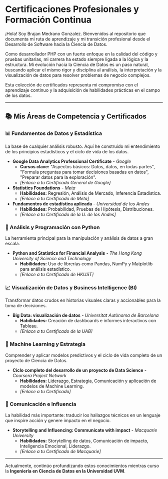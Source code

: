 # Certificaciones Profesionales y Formación Continua

¡Hola! Soy Brajan Medrano Gonzalez. Bienvenidos al repositorio que documenta mi ruta de aprendizaje y mi transición profesional desde el Desarrollo de Software hacia la Ciencia de Datos.

Como desarrollador PHP con un fuerte enfoque en la calidad del código y pruebas unitarias, mi carrera ha estado siempre ligada a la lógica y la estructura. Mi evolución hacia la Ciencia de Datos es un paso natural, buscando aplicar el mismo rigor y disciplina al análisis, la interpretación y la visualización de datos para resolver problemas de negocio complejos.

Esta colección de certificados representa mi compromiso con el aprendizaje continuo y la adquisición de habilidades prácticas en el campo de los datos.

---

## 📚 Mis Áreas de Competencia y Certificados

### 📊 Fundamentos de Datos y Estadística
La base de cualquier análisis robusto. Aquí he construido mi entendimiento de los principios estadísticos y el ciclo de vida de los datos.

- **Google Data Analytics Professional Certificate** - *Google*
  - **Cursos clave:** "Aspectos básicos: Datos, datos, en todas partes", "Formula preguntas para tomar decisiones basadas en datos", "Preparar datos para la exploración".
  - _[Enlace a tu Certificado General de Google]_
- **Statistics Foundations** - *Meta*
  - **Habilidades:** Regresión, Análisis de Mercado, Inferencia Estadística.
  - _[Enlace a tu Certificado de Meta]_
- **Fundamentos de estadística aplicada** - *Universidad de los Andes*
  - **Habilidades:** Probabilidad, Pruebas de Hipótesis, Distribuciones.
  - _[Enlace a tu Certificado de la U. de los Andes]_

### 🐍 Análisis y Programación con Python
La herramienta principal para la manipulación y análisis de datos a gran escala.

- **Python and Statistics for Financial Analysis** - *The Hong Kong University of Science and Technology*
  - **Habilidades:** Uso de librerías como Pandas, NumPy y Matplotlib para análisis estadístico.
  - _[Enlace a tu Certificado de HKUST]_

### 📈 Visualización de Datos y Business Intelligence (BI)
Transformar datos crudos en historias visuales claras y accionables para la toma de decisiones.

- **Big Data: visualización de datos** - *Universitat Autònoma de Barcelona*
  - **Habilidades:** Creación de dashboards e informes interactivos con Tableau.
  - _[Enlace a tu Certificado de la UAB]_

### 🤖 Machine Learning y Estrategia
Comprender y aplicar modelos predictivos y el ciclo de vida completo de un proyecto de Ciencia de Datos.

- **Ciclo completo del desarrollo de un proyecto de Data Science** - *Coursera Project Network*
  - **Habilidades:** Liderazgo, Estrategia, Comunicación y aplicación de modelos de Machine Learning.
  - _[Enlace a tu Certificado]_

### 💬 Comunicación e Influencia
La habilidad más importante: traducir los hallazgos técnicos en un lenguaje que inspire acción y genere impacto en el negocio.

- **Storytelling and Influencing: Communicate with impact** - *Macquarie University*
  - **Habilidades:** Storytelling de datos, Comunicación de impacto, Inteligencia Emocional, Liderazgo.
  - _[Enlace a tu Certificado de Macquarie]_

---

Actualmente, continúo profundizando estos conocimientos mientras curso la **Ingeniería en Ciencia de Datos en la Universidad UVM**.

